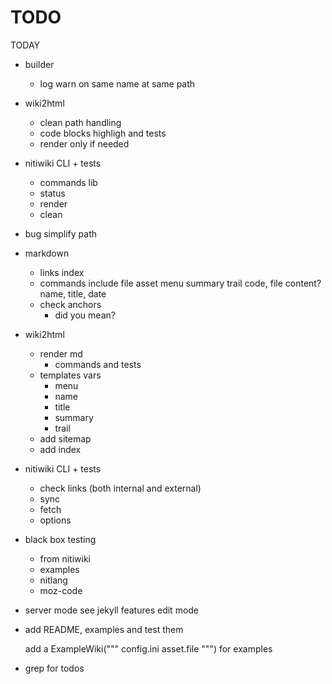 # TODO

TODAY
* builder
	* log warn on same name at same path
* wiki2html
	* clean path handling
	* code blocks highligh and tests
	* render only if needed
* nitiwiki CLI + tests
	* commands lib
	* status
	* render
	* clean



* bug simplify path

* markdown
	* links index
	* commands
		include file
		asset
		menu
		summary
		trail
		code, file content?
		name, title, date
	* check anchors
		* did you mean?

* wiki2html
	* render md
		- commands and tests
	* templates vars
		- menu
		- name
		- title
		- summary
		- trail
	* add sitemap
	* add index

* nitiwiki CLI + tests
	* check links (both internal and external)
	* sync
	* fetch
	* options

* black box testing
	* from nitiwiki
	* examples
	* nitlang
	* moz-code

* server mode
	see jekyll features
	edit mode

* add README, examples and test them

	add a ExampleWiki("""
		config.ini
		asset.file
	""") for examples

* grep for todos
